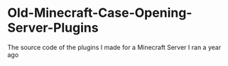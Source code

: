 # Old-Minecraft-Case-Opening-Server-Plugins
The source code of the plugins I made for a Minecraft Server I ran a year ago
